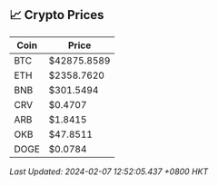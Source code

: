 ## 📈 Crypto Prices

| Coin | Price |
| ---- | ----- |
| BTC | $42875.8589 |
| ETH | $2358.7620 |
| BNB | $301.5494 |
| CRV | $0.4707 |
| ARB | $1.8415 |
| OKB | $47.8511 |
| DOGE | $0.0784 |

_Last Updated: 2024-02-07 12:52:05.437 +0800 HKT_